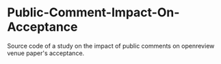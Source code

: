 # Public-Comment-Impact-On-Acceptance
Source code of a study on the impact of public comments on openreview venue paper's acceptance.
